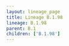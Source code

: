 ```yaml
---
layout: lineage_page
title: Lineage B.1.98
lineage: B.1.98
parent: B.1
children: ['B.1.98']
---
```

